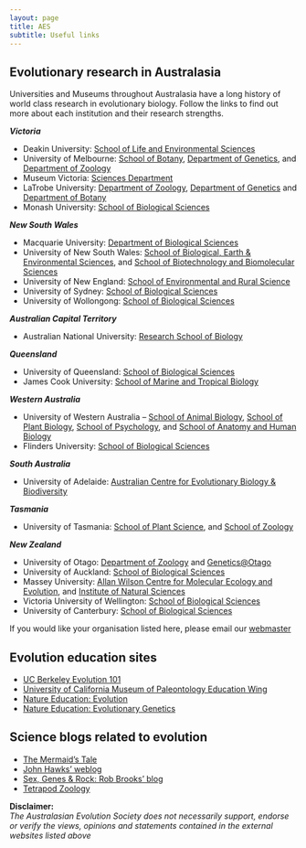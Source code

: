 ```yaml
---
layout: page
title: AES
subtitle: Useful links
---
```


## Evolutionary research in Australasia

Universities and Museums throughout Australasia have a long history of world class research in evolutionary biology. Follow the links to find out more about each institution and their research strengths.

***Victoria***

- Deakin University: [School of Life and Environmental Sciences](https://australasianevolutionsociety.com/links/www.deakin.edu.au/les)
- University of Melbourne: [School of Botany](http://www.botany.unimelb.edu.au/botany/), [Department of Genetics](http://www.genetics.unimelb.edu.au/), and [Department of Zoology](http://www.zoology.unimelb.edu.au/)
- Museum Victoria: [Sciences Department](http://museumvictoria.com.au/collections-research/sciences/)
- LaTrobe University: [Department of Zoology](http://www.latrobe.edu.au/zoology), [Department of Genetics](http://www.latrobe.edu.au/genetics/) and [Department of Botany](http://www.latrobe.edu.au/botany)
- Monash University: [School of Biological Sciences](http://monash.edu/science/about/schools/biological-sciences/)

***New South Wales***

- Macquarie University: [Department of Biological Sciences](http://www.bio.mq.edu.au/)
- University of New South Wales: [School of Biological, Earth & Environmental Sciences](http://www.science.unsw.edu.au/our-faculty/biological-earth-environmental-sciences), and [School of Biotechnology and Biomolecular Sciences](http://www.science.unsw.edu.au/our-faculty/biotechnology-biomolecular-sciences)
- University of New England: [School of Environmental and Rural Science](http://www.une.edu.au/ers/)
- University of Sydney: [School of Biological Sciences](http://sydney.edu.au/science/biology/)
- University of Wollongong: [School of Biological Sciences](http://www.uow.edu.au/science/biol/index.html)

***Australian Capital Territory***

- Australian National University: [Research School of Biology](http://biology.anu.edu.au/)

***Queensland***

- University of Queensland: [School of Biological Sciences](http://www.biology.uq.edu.au/)
- James Cook University: [School of Marine and Tropical Biology](http://www.jcu.edu.au/mtb/)

***Western Australia***

- University of Western Australia – [School of Animal Biology](http://www.animals.uwa.edu.au/), [School of Plant Biology](http://www.plants.uwa.edu.au/), [School of Psychology](http://www.psychology.uwa.edu.au/), and [School of Anatomy and Human Biology](http://www.aphb.uwa.edu.au/)
- Flinders University: [School of Biological Sciences](http://www.flinders.edu.au/science_engineering/biology/)

***South Australia***

- University of Adelaide: [Australian Centre for Evolutionary Biology & Biodiversity](http://www.adelaide.edu.au/environment/acebb/)

***Tasmania***

- University of Tasmania: [School of Plant Science](http://www.utas.edu.au/plant-science/), and [School of Zoology](http://www.utas.edu.au/zoology/home)

***New Zealand***

- University of Otago: [Department of Zoology](http://www.otago.ac.nz/zoology/) and [Genetics@Otago](http://www.otago.ac.nz/genetics/)
- University of Auckland: [School of Biological Sciences](http://www.sbs.auckland.ac.nz/uoa/)
- Massey University: [Allan Wilson Centre for Molecular Ecology and Evolution](http://www.allanwilsoncentre.ac.nz/), and [Institute of Natural Sciences](http://www.massey.ac.nz/massey/learning/departments/institute-natural-sciences/institute-of-natural-sciences_home.cfm)
- Victoria University of Wellington: [School of Biological Sciences](http://www.victoria.ac.nz/sbs)
- University of Canterbury: [School of Biological Sciences](http://www.biol.canterbury.ac.nz/)

If you would like your organisation listed here, please email our [webmaster](thomas.white@mq.edu.au)

## Evolution education sites

- [UC Berkeley Evolution 101](http://evolution.berkeley.edu/)
- [University of California Museum of Paleontology Education Wing](http://www.ucmp.berkeley.edu/history/evolution.html)
- [Nature Education: Evolution](http://www.nature.com/scitable/knowledge/evolution-13228138)
- [Nature Education: Evolutionary Genetics](http://www.nature.com/scitable/topic/evolutionary-genetics-13)

## Science blogs related to evolution

- [The Mermaid’s Tale](http://ecodevoevo.blogspot.com/)
- [John Hawks’ weblog](http://johnhawks.net/weblog)
- [Sex, Genes & Rock: Rob Brooks’ blog](http://www.robbrooks.net/)
- [Tetrapod Zoology](http://blogs.scientificamerican.com/tetrapod-zoology/)

**Disclaimer:**  
_The Australasian Evolution Society does not necessarily support, endorse or verify the views, opinions and statements contained in the external websites listed above_
